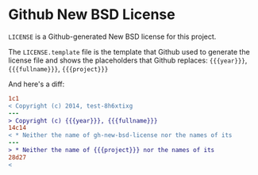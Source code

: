 Github New BSD License
======================

`LICENSE` is a Github-generated New BSD license for this project.

The `LICENSE.template` file is the template that Github used to generate the
license file and shows the placeholders that Github replaces: `{{{year}}}`,
`{{{fullname}}}`, `{{{project}}}`

And here's a diff:

```diff
1c1
< Copyright (c) 2014, test-8h6xtixg
---
> Copyright (c) {{{year}}}, {{{fullname}}}
14c14
< * Neither the name of gh-new-bsd-license nor the names of its
---
> * Neither the name of {{{project}}} nor the names of its
28d27
<
```
